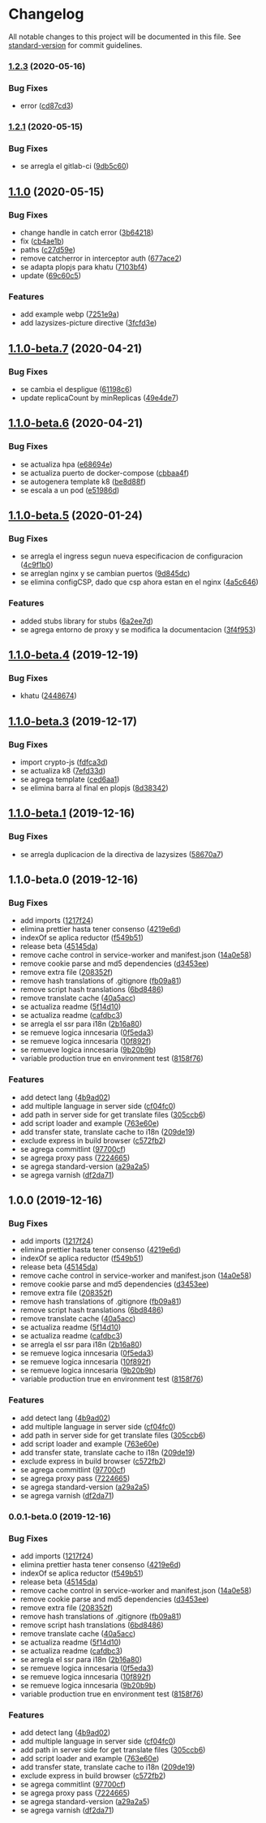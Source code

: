 # Changelog

All notable changes to this project will be documented in this file. See [standard-version](https://github.com/conventional-changelog/standard-version) for commit guidelines.

### [1.2.3](https://cmprod.naranja.com.ar///compare/1.2.2...1.2.3) (2020-05-16)


### Bug Fixes

* error ([cd87cd3](https://cmprod.naranja.com.ar///commit/cd87cd3))

### [1.2.1](https://cmprod.naranja.com.ar///compare/1.2.0...1.2.1) (2020-05-15)


### Bug Fixes

* se arregla el gitlab-ci ([9db5c60](https://cmprod.naranja.com.ar///commit/9db5c60))

## [1.1.0](https://cmprod.naranja.com.ar///compare/1.1.0-beta.7...1.1.0) (2020-05-15)


### Bug Fixes

* change handle in catch error ([3b64218](https://cmprod.naranja.com.ar///commit/3b64218))
* fix ([cb4ae1b](https://cmprod.naranja.com.ar///commit/cb4ae1b))
* paths ([c27d59e](https://cmprod.naranja.com.ar///commit/c27d59e))
* remove catcherror in interceptor auth ([677ace2](https://cmprod.naranja.com.ar///commit/677ace2))
* se adapta plopjs para khatu ([7103bf4](https://cmprod.naranja.com.ar///commit/7103bf4))
* update ([69c60c5](https://cmprod.naranja.com.ar///commit/69c60c5))


### Features

* add example webp ([7251e9a](https://cmprod.naranja.com.ar///commit/7251e9a))
* add lazysizes-picture directive ([3fcfd3e](https://cmprod.naranja.com.ar///commit/3fcfd3e))

## [1.1.0-beta.7](https://cmprod.naranja.com.ar///compare/1.1.0-beta.6...1.1.0-beta.7) (2020-04-21)


### Bug Fixes

* se cambia el despligue ([61198c6](https://cmprod.naranja.com.ar///commit/61198c6))
* update replicaCount by minReplicas ([49e4de7](https://cmprod.naranja.com.ar///commit/49e4de7))

## [1.1.0-beta.6](https://cmprod.naranja.com.ar///compare/1.0.0-beta.5...1.1.0-beta.6) (2020-04-21)


### Bug Fixes

* se actualiza hpa ([e68694e](https://cmprod.naranja.com.ar///commit/e68694e))
* se actualiza puerto de docker-compose ([cbbaa4f](https://cmprod.naranja.com.ar///commit/cbbaa4f))
* se autogenera template k8 ([be8d88f](https://cmprod.naranja.com.ar///commit/be8d88f))
* se escala a un pod ([e51986d](https://cmprod.naranja.com.ar///commit/e51986d))

## [1.1.0-beta.5](https://cmprod.naranja.com.ar///compare/1.1.0-beta.4...1.1.0-beta.5) (2020-01-24)


### Bug Fixes

* se arregla el ingress segun nueva especificacion de configuracion ([4c9f1b0](https://cmprod.naranja.com.ar///commit/4c9f1b0))
* se arreglan nginx y se cambian puertos ([9d845dc](https://cmprod.naranja.com.ar///commit/9d845dc))
* se elimina configCSP, dado que csp ahora estan en el nginx ([4a5c646](https://cmprod.naranja.com.ar///commit/4a5c646))


### Features

* added stubs library for stubs ([6a2ee7d](https://cmprod.naranja.com.ar///commit/6a2ee7d))
* se agrega entorno de proxy y se modifica la documentacion ([3f4f953](https://cmprod.naranja.com.ar///commit/3f4f953))

## [1.1.0-beta.4](https://cmprod.naranja.com.ar///compare/1.1.0-beta.3...1.1.0-beta.4) (2019-12-19)


### Bug Fixes

* khatu ([2448674](https://cmprod.naranja.com.ar///commit/2448674))

## [1.1.0-beta.3](https://cmprod.naranja.com.ar///compare/1.1.0-beta.2...1.1.0-beta.3) (2019-12-17)


### Bug Fixes

* import crypto-js ([fdfca3d](https://cmprod.naranja.com.ar///commit/fdfca3d))
* se actualiza k8 ([7efd33d](https://cmprod.naranja.com.ar///commit/7efd33d))
* se agrega template ([ced6aa1](https://cmprod.naranja.com.ar///commit/ced6aa1))
* se elimina barra al final en plopjs ([8d38342](https://cmprod.naranja.com.ar///commit/8d38342))

## [1.1.0-beta.1](https://cmprod.naranja.com.ar///compare/1.0.0...1.1.0-beta.1) (2019-12-16)


### Bug Fixes

* se arregla duplicacion de la directiva de lazysizes ([58670a7](https://cmprod.naranja.com.ar///commit/58670a7))

## 1.1.0-beta.0 (2019-12-16)


### Bug Fixes

* add imports ([1217f24](https://cmprod.naranja.com.ar///commit/1217f24))
* elimina prettier hasta tener consenso ([4219e6d](https://cmprod.naranja.com.ar///commit/4219e6d))
* indexOf se aplica reductor ([f549b51](https://cmprod.naranja.com.ar///commit/f549b51))
* release beta ([45145da](https://cmprod.naranja.com.ar///commit/45145da))
* remove cache control in service-worker and manifest.json ([14a0e58](https://cmprod.naranja.com.ar///commit/14a0e58))
* remove cookie parse and md5 dependencies ([d3453ee](https://cmprod.naranja.com.ar///commit/d3453ee))
* remove extra file ([208352f](https://cmprod.naranja.com.ar///commit/208352f))
* remove hash translations of .gitignore ([fb09a81](https://cmprod.naranja.com.ar///commit/fb09a81))
* remove script hash translations ([6bd8486](https://cmprod.naranja.com.ar///commit/6bd8486))
* remove translate cache ([40a5acc](https://cmprod.naranja.com.ar///commit/40a5acc))
* se actualiza readme ([5f14d10](https://cmprod.naranja.com.ar///commit/5f14d10))
* se actualiza readme ([cafdbc3](https://cmprod.naranja.com.ar///commit/cafdbc3))
* se arregla el ssr para i18n ([2b16a80](https://cmprod.naranja.com.ar///commit/2b16a80))
* se remueve logica inncesaria ([0f5eda3](https://cmprod.naranja.com.ar///commit/0f5eda3))
* se remueve logica inncesaria ([10f892f](https://cmprod.naranja.com.ar///commit/10f892f))
* se remueve logica inncesaria ([9b20b9b](https://cmprod.naranja.com.ar///commit/9b20b9b))
* variable production true en environment test ([8158f76](https://cmprod.naranja.com.ar///commit/8158f76))


### Features

* add detect lang ([4b9ad02](https://cmprod.naranja.com.ar///commit/4b9ad02))
* add multiple language in server side ([cf04fc0](https://cmprod.naranja.com.ar///commit/cf04fc0))
* add path in server side for get translate files ([305ccb6](https://cmprod.naranja.com.ar///commit/305ccb6))
* add script loader and example ([763e60e](https://cmprod.naranja.com.ar///commit/763e60e))
* add transfer state, translate cache to i18n ([209de19](https://cmprod.naranja.com.ar///commit/209de19))
* exclude express in build browser ([c572fb2](https://cmprod.naranja.com.ar///commit/c572fb2))
* se agrega commitlint ([97700cf](https://cmprod.naranja.com.ar///commit/97700cf))
* se agrega proxy pass ([7224665](https://cmprod.naranja.com.ar///commit/7224665))
* se agrega standard-version ([a29a2a5](https://cmprod.naranja.com.ar///commit/a29a2a5))
* se agrega varnish ([df2da71](https://cmprod.naranja.com.ar///commit/df2da71))

## 1.0.0 (2019-12-16)


### Bug Fixes

* add imports ([1217f24](https://cmprod.naranja.com.ar///commit/1217f24))
* elimina prettier hasta tener consenso ([4219e6d](https://cmprod.naranja.com.ar///commit/4219e6d))
* indexOf se aplica reductor ([f549b51](https://cmprod.naranja.com.ar///commit/f549b51))
* release beta ([45145da](https://cmprod.naranja.com.ar///commit/45145da))
* remove cache control in service-worker and manifest.json ([14a0e58](https://cmprod.naranja.com.ar///commit/14a0e58))
* remove cookie parse and md5 dependencies ([d3453ee](https://cmprod.naranja.com.ar///commit/d3453ee))
* remove extra file ([208352f](https://cmprod.naranja.com.ar///commit/208352f))
* remove hash translations of .gitignore ([fb09a81](https://cmprod.naranja.com.ar///commit/fb09a81))
* remove script hash translations ([6bd8486](https://cmprod.naranja.com.ar///commit/6bd8486))
* remove translate cache ([40a5acc](https://cmprod.naranja.com.ar///commit/40a5acc))
* se actualiza readme ([5f14d10](https://cmprod.naranja.com.ar///commit/5f14d10))
* se actualiza readme ([cafdbc3](https://cmprod.naranja.com.ar///commit/cafdbc3))
* se arregla el ssr para i18n ([2b16a80](https://cmprod.naranja.com.ar///commit/2b16a80))
* se remueve logica inncesaria ([0f5eda3](https://cmprod.naranja.com.ar///commit/0f5eda3))
* se remueve logica inncesaria ([10f892f](https://cmprod.naranja.com.ar///commit/10f892f))
* se remueve logica inncesaria ([9b20b9b](https://cmprod.naranja.com.ar///commit/9b20b9b))
* variable production true en environment test ([8158f76](https://cmprod.naranja.com.ar///commit/8158f76))


### Features

* add detect lang ([4b9ad02](https://cmprod.naranja.com.ar///commit/4b9ad02))
* add multiple language in server side ([cf04fc0](https://cmprod.naranja.com.ar///commit/cf04fc0))
* add path in server side for get translate files ([305ccb6](https://cmprod.naranja.com.ar///commit/305ccb6))
* add script loader and example ([763e60e](https://cmprod.naranja.com.ar///commit/763e60e))
* add transfer state, translate cache to i18n ([209de19](https://cmprod.naranja.com.ar///commit/209de19))
* exclude express in build browser ([c572fb2](https://cmprod.naranja.com.ar///commit/c572fb2))
* se agrega commitlint ([97700cf](https://cmprod.naranja.com.ar///commit/97700cf))
* se agrega proxy pass ([7224665](https://cmprod.naranja.com.ar///commit/7224665))
* se agrega standard-version ([a29a2a5](https://cmprod.naranja.com.ar///commit/a29a2a5))
* se agrega varnish ([df2da71](https://cmprod.naranja.com.ar///commit/df2da71))

### 0.0.1-beta.0 (2019-12-16)


### Bug Fixes

* add imports ([1217f24](https://cmprod.naranja.com.ar///commit/1217f24))
* elimina prettier hasta tener consenso ([4219e6d](https://cmprod.naranja.com.ar///commit/4219e6d))
* indexOf se aplica reductor ([f549b51](https://cmprod.naranja.com.ar///commit/f549b51))
* release beta ([45145da](https://cmprod.naranja.com.ar///commit/45145da))
* remove cache control in service-worker and manifest.json ([14a0e58](https://cmprod.naranja.com.ar///commit/14a0e58))
* remove cookie parse and md5 dependencies ([d3453ee](https://cmprod.naranja.com.ar///commit/d3453ee))
* remove extra file ([208352f](https://cmprod.naranja.com.ar///commit/208352f))
* remove hash translations of .gitignore ([fb09a81](https://cmprod.naranja.com.ar///commit/fb09a81))
* remove script hash translations ([6bd8486](https://cmprod.naranja.com.ar///commit/6bd8486))
* remove translate cache ([40a5acc](https://cmprod.naranja.com.ar///commit/40a5acc))
* se actualiza readme ([5f14d10](https://cmprod.naranja.com.ar///commit/5f14d10))
* se actualiza readme ([cafdbc3](https://cmprod.naranja.com.ar///commit/cafdbc3))
* se arregla el ssr para i18n ([2b16a80](https://cmprod.naranja.com.ar///commit/2b16a80))
* se remueve logica inncesaria ([0f5eda3](https://cmprod.naranja.com.ar///commit/0f5eda3))
* se remueve logica inncesaria ([10f892f](https://cmprod.naranja.com.ar///commit/10f892f))
* se remueve logica inncesaria ([9b20b9b](https://cmprod.naranja.com.ar///commit/9b20b9b))
* variable production true en environment test ([8158f76](https://cmprod.naranja.com.ar///commit/8158f76))


### Features

* add detect lang ([4b9ad02](https://cmprod.naranja.com.ar///commit/4b9ad02))
* add multiple language in server side ([cf04fc0](https://cmprod.naranja.com.ar///commit/cf04fc0))
* add path in server side for get translate files ([305ccb6](https://cmprod.naranja.com.ar///commit/305ccb6))
* add script loader and example ([763e60e](https://cmprod.naranja.com.ar///commit/763e60e))
* add transfer state, translate cache to i18n ([209de19](https://cmprod.naranja.com.ar///commit/209de19))
* exclude express in build browser ([c572fb2](https://cmprod.naranja.com.ar///commit/c572fb2))
* se agrega commitlint ([97700cf](https://cmprod.naranja.com.ar///commit/97700cf))
* se agrega proxy pass ([7224665](https://cmprod.naranja.com.ar///commit/7224665))
* se agrega standard-version ([a29a2a5](https://cmprod.naranja.com.ar///commit/a29a2a5))
* se agrega varnish ([df2da71](https://cmprod.naranja.com.ar///commit/df2da71))
